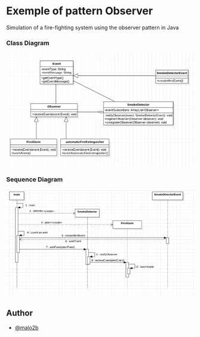# Exemple of pattern Observer

Simulation of a fire-fighting system using the observer pattern in Java
### Class Diagram

![Class Diagram](https://github.com/malo2b/M1_Pattern_Observer/blob/master/ClassDiagram.png?raw=true)

### Sequence Diagram

![Sequence Diagram](https://github.com/malo2b/M1_Pattern_Observer/blob/master/SequenceDiagram.png?raw=true)

## Author

- [@malo2b](https://www.github.com/malo2b)